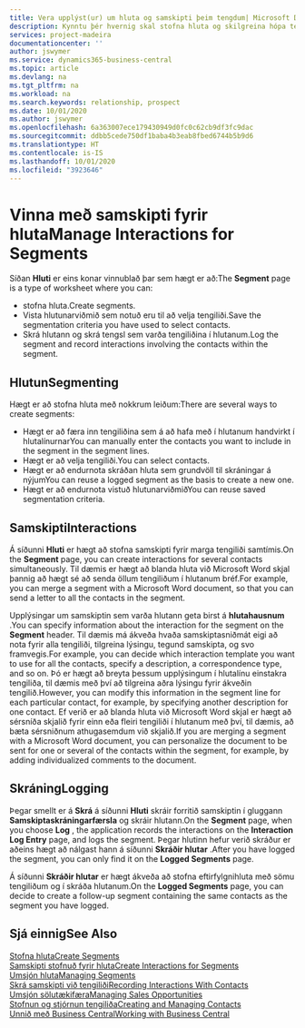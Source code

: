 ```yaml
---
title: Vera upplýst(ur) um hluta og samskipti þeim tengdum| Microsoft Docs
description: Kynntu þér hvernig skal stofna hluta og skilgreina hópa tengiliða og tiltaka samskipti fyrir hluta.
services: project-madeira
documentationcenter: ''
author: jswymer
ms.service: dynamics365-business-central
ms.topic: article
ms.devlang: na
ms.tgt_pltfrm: na
ms.workload: na
ms.search.keywords: relationship, prospect
ms.date: 10/01/2020
ms.author: jswymer
ms.openlocfilehash: 6a363007ece179430949d0fc0c62cb9df3fc9dac
ms.sourcegitcommit: ddbb5cede750df1baba4b3eab8fbed6744b5b9d6
ms.translationtype: HT
ms.contentlocale: is-IS
ms.lasthandoff: 10/01/2020
ms.locfileid: "3923646"
---
```

# <a name="manage-interactions-for-segments"></a><span data-ttu-id="d46b7-103">Vinna með samskipti fyrir hluta</span><span class="sxs-lookup"><span data-stu-id="d46b7-103">Manage Interactions for Segments</span></span>
<span data-ttu-id="d46b7-104">Síðan **Hluti** er eins konar vinnublað þar sem hægt er að:</span><span class="sxs-lookup"><span data-stu-id="d46b7-104">The **Segment** page is a type of worksheet where you can:</span></span>

* <span data-ttu-id="d46b7-105">stofna hluta.</span><span class="sxs-lookup"><span data-stu-id="d46b7-105">Create segments.</span></span>
* <span data-ttu-id="d46b7-106">Vista hlutunarviðmið sem notuð eru til að velja tengiliði.</span><span class="sxs-lookup"><span data-stu-id="d46b7-106">Save the segmentation criteria you have used to select contacts.</span></span>
* <span data-ttu-id="d46b7-107">Skrá hlutann og skrá tengsl sem varða tengiliðina í hlutanum.</span><span class="sxs-lookup"><span data-stu-id="d46b7-107">Log the segment and record interactions involving the contacts within the segment.</span></span>

## <a name="segmenting"></a><span data-ttu-id="d46b7-108">Hlutun</span><span class="sxs-lookup"><span data-stu-id="d46b7-108">Segmenting</span></span>
<span data-ttu-id="d46b7-109">Hægt er að stofna hluta með nokkrum leiðum:</span><span class="sxs-lookup"><span data-stu-id="d46b7-109">There are several ways to create segments:</span></span>

* <span data-ttu-id="d46b7-110">Hægt er að færa inn tengiliðina sem á að hafa með í hlutanum handvirkt í hlutalínurnar</span><span class="sxs-lookup"><span data-stu-id="d46b7-110">You can manually enter the contacts you want to include in the segment in the segment lines.</span></span>
* <span data-ttu-id="d46b7-111">Hægt er að velja tengiliði.</span><span class="sxs-lookup"><span data-stu-id="d46b7-111">You can select contacts.</span></span>
* <span data-ttu-id="d46b7-112">Hægt er að endurnota skráðan hluta sem grundvöll til skráningar á nýjum</span><span class="sxs-lookup"><span data-stu-id="d46b7-112">You can reuse a logged segment as the basis to create a new one.</span></span>
* <span data-ttu-id="d46b7-113">Hægt er að endurnota vistuð hlutunarviðmið</span><span class="sxs-lookup"><span data-stu-id="d46b7-113">You can reuse saved segmentation criteria.</span></span>

## <a name="interactions"></a><span data-ttu-id="d46b7-114">Samskipti</span><span class="sxs-lookup"><span data-stu-id="d46b7-114">Interactions</span></span>
<span data-ttu-id="d46b7-115">Á síðunni **Hluti** er hægt að stofna samskipti fyrir marga tengiliði samtímis.</span><span class="sxs-lookup"><span data-stu-id="d46b7-115">On the **Segment** page, you can create interactions for several contacts simultaneously.</span></span> <span data-ttu-id="d46b7-116">Til dæmis er hægt að blanda hluta við Microsoft Word skjal þannig að hægt sé að senda öllum tengiliðum í hlutanum bréf.</span><span class="sxs-lookup"><span data-stu-id="d46b7-116">For example, you can merge a segment with a Microsoft Word document, so that you can send a letter to all the contacts in the segment.</span></span>

<span data-ttu-id="d46b7-117">Upplýsingar um samskiptin sem varða hlutann geta birst á **hlutahausnum** .</span><span class="sxs-lookup"><span data-stu-id="d46b7-117">You can specify information about the interaction for the segment on the **Segment** header.</span></span> <span data-ttu-id="d46b7-118">Til dæmis má ákveða hvaða samskiptasniðmát eigi að nota fyrir alla tengiliði, tilgreina lýsingu, tegund samskipta, og svo framvegis.</span><span class="sxs-lookup"><span data-stu-id="d46b7-118">For example, you can decide which interaction template you want to use for all the contacts, specify a description, a correspondence type, and so on.</span></span> <span data-ttu-id="d46b7-119">Þó er hægt að breyta þessum upplýsingum í hlutalínu einstakra tengiliða, til dæmis með því að tilgreina aðra lýsingu fyrir ákveðin tengilið.</span><span class="sxs-lookup"><span data-stu-id="d46b7-119">However, you can modify this information in the segment line for each particular contact, for example, by specifying another description for one contact.</span></span> <span data-ttu-id="d46b7-120">Ef verið er að blanda hluta við Microsoft Word skjal er hægt að sérsníða skjalið fyrir einn eða fleiri tengiliði í hlutanum með því, til dæmis, að bæta sérsniðnum athugasemdum við skjalið.</span><span class="sxs-lookup"><span data-stu-id="d46b7-120">If you are merging a segment with a Microsoft Word document, you can personalize the document to be sent for one or several of the contacts within the segment, for example, by adding individualized comments to the document.</span></span>

## <a name="logging"></a><span data-ttu-id="d46b7-121">Skráning</span><span class="sxs-lookup"><span data-stu-id="d46b7-121">Logging</span></span>
<span data-ttu-id="d46b7-122">Þegar smellt er á **Skrá** á síðunni **Hluti** skráir forritið samskiptin í gluggann **Samskiptaskráningarfærsla** og skráir hlutann.</span><span class="sxs-lookup"><span data-stu-id="d46b7-122">On the **Segment** page, when you choose **Log** , the application records the interactions on the **Interaction Log Entry** page, and logs the segment.</span></span> <span data-ttu-id="d46b7-123">Þegar hlutinn hefur verið skráður er aðeins hægt að nálgast hann á síðunni **Skráðir hlutar** .</span><span class="sxs-lookup"><span data-stu-id="d46b7-123">After you have logged the segment, you can only find it on the **Logged Segments** page.</span></span>

<span data-ttu-id="d46b7-124">Á síðunni **Skráðir hlutar** er hægt ákveða að stofna eftirfylgnihluta með sömu tengiliðum og í skráða hlutanum.</span><span class="sxs-lookup"><span data-stu-id="d46b7-124">On the **Logged Segments** page, you can decide to create a follow-up segment containing the same contacts as the segment you have logged.</span></span>

## <a name="see-also"></a><span data-ttu-id="d46b7-125">Sjá einnig</span><span class="sxs-lookup"><span data-stu-id="d46b7-125">See Also</span></span>
[<span data-ttu-id="d46b7-126">Stofna hluta</span><span class="sxs-lookup"><span data-stu-id="d46b7-126">Create Segments</span></span>](marketing-how-create-segment.md)  
[<span data-ttu-id="d46b7-127">Samskipti stofnuð fyrir hluta</span><span class="sxs-lookup"><span data-stu-id="d46b7-127">Create Interactions for Segments</span></span>](marketing-how-create-interactions.md)  
[<span data-ttu-id="d46b7-128">Umsjón hluta</span><span class="sxs-lookup"><span data-stu-id="d46b7-128">Managing Segments</span></span>](marketing-segments.md)  
[<span data-ttu-id="d46b7-129">Skrá samskipti við tengiliði</span><span class="sxs-lookup"><span data-stu-id="d46b7-129">Recording Interactions With Contacts</span></span>](marketing-interactions.md)  
[<span data-ttu-id="d46b7-130">Umsjón sölutækifæra</span><span class="sxs-lookup"><span data-stu-id="d46b7-130">Managing Sales Opportunities</span></span>](marketing-manage-sales-opportunities.md)  
[<span data-ttu-id="d46b7-131">Stofnun og stjórnun tengiliða</span><span class="sxs-lookup"><span data-stu-id="d46b7-131">Creating and Managing Contacts</span></span>](marketing-contacts.md)  
[<span data-ttu-id="d46b7-132">Unnið með Business Central</span><span class="sxs-lookup"><span data-stu-id="d46b7-132">Working with Business Central</span></span>](ui-work-product.md)
